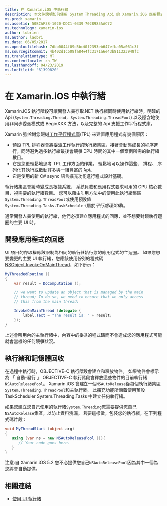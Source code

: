 ```yaml
---
title: 在 Xamarin.iOS 中執行緒
description: 本文件說明如何使用 System.Threading Api 的 Xamarin.iOS 應用程式。 它討論工作平行程式庫，建置回應迅速的應用程式，以及記憶體回收。
ms.prod: xamarin
ms.assetid: 50BCAF3B-1020-DDC1-0339-7028985AAC72
ms.technology: xamarin-ios
author: lobrien
ms.author: laobri
ms.date: 06/05/2017
ms.openlocfilehash: 7dbb0044f09d5bc00f2393eb647efba05a061c3f
ms.sourcegitcommit: 4b402d1c508fa84e4fc3171a6e43b811323948fc
ms.translationtype: MT
ms.contentlocale: zh-TW
ms.lasthandoff: 04/23/2019
ms.locfileid: "61399820"
---
```

# <a name="threading-in-xamarinios"></a>在 Xamarin.iOS 中執行緒

Xamarin.iOS 執行階段可讓開發人員存取.NET 執行緒同時使用執行緒時，明確的 Api (`System.Threading.Thread, System.Threading.ThreadPool`) 以及隱含地使用非同步委派模式或 BeginXXX 方法，以及完整的 Api 支援工作平行程式庫。



Xamarin 強呤魽您畷樾[工作平行程式庫](https://msdn.microsoft.com/library/dd460717.aspx)(TPL) 來建置應用程式有幾個原因：
-  預設 TPL 排程器會將委派工作執行的執行緒集區，接著會動態成長的程序進行，同時避免過多執行緒最後會競爭 CPU 時間的其中一個案例所需的執行緒數目。 
-  它是您更輕鬆地思考 TPL 工作方面的作業。 輕鬆地可以操作這些、 排程、 序列化其執行或啟動許多與一組豐富的 Api。 
-  它是使用的新 C# async 語言擴充功能進行程式設計基礎。 


執行緒集區會緩時變成長根據系統、 系統負載和應用程式要求可用的 CPU 核心數目，視需要的執行緒數目。 您可以藉由叫用方法中的使用此執行緒集區`System.Threading.ThreadPool`或使用預設值`System.Threading.Tasks.TaskScheduler`(屬於*平行處理架構*)。

通常開發人員使用的執行緒，他們必須建立應用程式的回應，並不想要封鎖執行迴圈的主要 UI 時。

 <a name="Developing_Responsive_Applications" />


## <a name="developing-responsive-applications"></a>開發應用程式的回應

UI 項目的存取權應該限制為相同的執行緒執行您的應用程式的主迴圈。 如果您想要變更的主要 UI 執行緒，您應該使用佇列的程式碼[NSObject.InvokeOnMainThread](xref:Foundation.NSObject)，如下所示：

```csharp
MyThreadedRoutine ()  
{  
    var result = DoComputation ();  

    // we want to update an object that is managed by the main
    // thread; To do so, we need to ensure that we only access
    // this from the main thread:

    InvokeOnMainThread (delegate {  
        label.Text = "The result is: " + result;  
    });
}
```

上述會叫用內的主執行緒中，內容中的委派的程式碼而不會造成您的應用程式可能就會當機的任何競爭狀況。

 <a name="Threading_and_Garbage_Collection" />


## <a name="threading-and-garbage-collection"></a>執行緒和記憶體回收

在過程中執行時，OBJECTIVE-C 執行階段會建立和釋放物件。 如果物件會標示為 「 自動-發行 」 OBJECTIVE-C 執行階段會釋放這些物件的目前執行緒`NSAutoReleasePool`。 Xamarin.iOS 會建立一個`NSAutoRelease`從每個執行緒集區`System.Threading.ThreadPool`和主執行緒。 此擴充功能所涵蓋使用預設 TaskScheduler System.Threading.Tasks 中建立任何執行緒。

如果您建立您自己使用的執行緒`System.Threading`您需要提供您自己`NSAutoRelease`集區，以防止資料洩漏。 若要這樣做，包裝您的執行緒，在下列程式碼片段：

```csharp
void MyThreadStart (object arg)
{
   using (var ns = new NSAutoReleasePool ()){
      // Your code goes here.
   }
}
```

注意:自 Xamarin.iOS 5.2 您不必提供您自己`NSAutoReleasePool`因為其中一個為您將會自動提供。


## <a name="related-links"></a>相關連結

- [使用 UI 執行緒](~/ios/user-interface/ios-ui/ui-thread.md)
